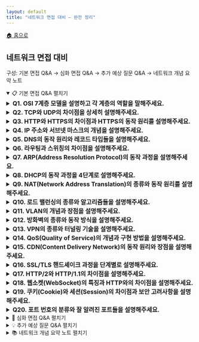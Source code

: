 ```yaml
---
layout: default
title: "네트워크 면접 대비 — 완전 정리"
---
```


<p class="breadcrumb"><a href="/cs_study/home.html">🏠 홈으로</a></p>

<section>
  <h2>네트워크 면접 대비</h2>
  <p>구성: 기본 면접 Q&A → 심화 면접 Q&A → 추가 예상 질문 Q&A → 네트워크 개념 요약 노트</p>
</section>

<!-- ① 기본 면접 Q&A -->
<details open>
  <summary><span class="accordion-title">📋 기본 면접 Q&A</span> <span class="indicator">펼치기</span></summary>
  <div class="accordion-content">

  <details>
    <summary style="font-size:1rem;"><b>Q1. OSI 7계층 모델을 설명하고 각 계층의 역할을 말해주세요.</b></summary>
    <div class="accordion-content">
      <p>OSI 7계층은 네트워크 통신을 7개의 논리적 계층으로 나눈 참조 모델입니다. 물리 계층은 실제 전기적 신호 전송을 담당하고, 데이터 링크 계층은 인접한 노드 간 신뢰성 있는 전송을 보장합니다. 네트워크 계층은 IP 주소를 이용한 라우팅을 수행하고, 전송 계층은 TCP/UDP를 통해 종단 간 연결을 관리합니다. 세션 계층은 대화 관리, 표현 계층은 데이터 암호화와 압축, 응용 계층은 사용자에게 네트워크 서비스를 제공합니다. 각 계층은 독립적으로 동작하며 하위 계층의 서비스를 이용합니다.</p>
      <hr>
      <img
        src="https://github.com/user-attachments/assets/00ec0ea3-b0b0-4967-ac54-b2edd3e66683"
        alt="OSI 7계층"
        width="720" height="363" loading="lazy"
        style="max-width:100%; height:auto; display:inline-block;"
      />
    </div>
  </details>

  <details>
    <summary style="font-size:1rem;"><b>Q2. TCP와 UDP의 차이점을 상세히 설명해주세요.</b></summary>
    <div class="accordion-content">
      <p>TCP는 연결 지향 프로토콜로 3-way handshake를 통해 연결을 설정하고, 신뢰성 있는 데이터 전송을 보장합니다. 순서 보장, 오류 검출 및 재전송, 흐름 제어, 혼잡 제어 기능을 제공하여 데이터 손실 없이 정확한 전송이 가능하지만 오버헤드가 큽니다. UDP는 비연결형 프로토콜로 연결 설정 과정 없이 바로 데이터를 전송합니다. 빠르고 간단하지만 신뢰성을 보장하지 않으며, 순서가 바뀌거나 데이터가 손실될 수 있습니다. 실시간 스트리밍이나 DNS 조회 같은 빠른 응답이 중요한 서비스에 적합합니다.</p>
    </div>
    <hr>
    <h4>3-way handshake</h4>
    <p>TCP 연결을 만들 때 서로 준비됐는지 3번 신호를 주고받는 절차</p>
      <ul>
        <li><b>SYN</b> — 클라이언트 → 서버</li>
        <li><b>SYN-ACK</b> — 서버 → 클라이언트</li>
        <li><b>ACK</b> — 클라이언트 → 서버</li>
        <li><b>왜 3번인가?</b></li>
          <ul>
            <li>둘 다 송수신이 가능한지와 서로의 초기 시퀀스 번호를 서로 확인해야 해서 2번으론 부족하다.</li>
          </ul>
        <li><b>핵심 효과</b></li>
          <ul>
            <li>연결 확립, 번호 동기화(세션 식별/순서 보장), 초기 유효성 확인.</li>
          </ul>
      </ul>
  </details>

  <details>
    <summary style="font-size:1rem;"><b>Q3. HTTP와 HTTPS의 차이점과 HTTPS의 동작 원리를 설명해주세요.</b></summary>
    <div class="accordion-content">
      <p>HTTP는 웹에서 데이터를 주고받는 프로토콜이지만 데이터가 평문으로 전송되어 보안에 취약합니다. HTTPS는 HTTP에 SSL/TLS 암호화를 추가한 보안 프로토콜입니다. 클라이언트가 서버에 연결 요청을 하면, 서버는 인증서를 전송하고 클라이언트는 이를 검증합니다. 그 다음 대칭키를 안전하게 교환하고, 이후 모든 통신은 이 대칭키로 암호화됩니다. 공개키 암호화로 초기 키 교환을 하고, 실제 데이터는 대칭키 암호화로 처리하여 보안과 성능을 모두 확보합니다.</p>
      <hr>
      <h4>SSL/TLS 암호화</h4>
      <p>HTTPS의 SSL/TLS는 브라우저–서버 사이 트래픽을 암호화해서 도청/변조/위장을 막는 기술</p>
      <ul>
        <li><b>핵심 원리</b></li>
        <ol>
          <li>서버 인증서로 진짜 서버인지 확인(CA가 서명)</li>
          <li>비대칭키(공개키)로 세션키를 안전하게 합의</li>
          <li>합의된 세션키(대칭키)로 실제 데이터 고속 암호화</li>
        </ol>
        <li><b>무엇을 보장하나?</b></li>
          <ul>
            <li>기밀성, 무결성, 인증</li>
          </ul>
      </ul>
    </div>
  </details>

  <details>
    <summary style="font-size:1rem;"><b>Q4. IP 주소와 서브넷 마스크의 개념을 설명해주세요.</b></summary>
    <div class="accordion-content">
      <p>IP 주소는 네트워크에서 각 장치를 식별하는 고유한 논리적 주소입니다. IPv4는 32비트로 구성되며 점으로 구분된 4개의 10진수로 표현합니다. 서브넷 마스크는 IP 주소에서 네트워크 부분과 호스트 부분을 구분하는 역할을 합니다. 예를 들어 192.168.1.10/24에서 /24는 앞의 24비트가 네트워크 주소임을 의미합니다. 서브네팅을 통해 큰 네트워크를 작은 단위로 나누어 관리할 수 있고, 브로드캐스트 도메인을 분리하여 네트워크 효율성을 높일 수 있습니다.</p>
      <hr>
      <h4>서브네팅(subnetting)</h4>
      <p>하나의 IP 네트워크를 작은 네트워크(서브넷) 들로 나눠서 브로드캐스트 범위를 줄이고, 보안/관리/용량 계획을 쉽게 만드는 기술</p>
    </div>
  </details>

  <details>
    <summary style="font-size:1rem;"><b>Q5. DNS의 동작 원리와 레코드 타입들을 설명해주세요.</b></summary>
    <div class="accordion-content">
      <p>DNS는 도메인 이름을 IP 주소로 변환하는 시스템입니다. 사용자가 도메인을 입력하면 로컬 DNS 서버에 먼저 질의하고, 캐시에 없으면 루트 DNS 서버부터 시작해서 TLD 서버, 권한 있는 DNS 서버 순으로 재귀적 또는 반복적 질의를 수행합니다. 주요 레코드 타입으로는 A 레코드(IPv4 주소), AAAA 레코드(IPv6 주소), CNAME 레코드(별칭), MX 레코드(메일 서버), NS 레코드(네임서버), TXT 레코드(텍스트 정보) 등이 있습니다. DNS 캐싱을 통해 응답 시간을 단축하고 서버 부하를 줄입니다.</p>
    </div>
  </details>

  <details>
    <summary style="font-size:1rem;"><b>Q6. 라우팅과 스위칭의 차이점을 설명해주세요.</b></summary>
    <div class="accordion-content">
      <p>스위칭은 2계층(데이터 링크 계층)에서 MAC 주소를 기반으로 같은 네트워크 내에서 프레임을 전달하는 과정입니다. 스위치는 MAC 주소 테이블을 학습하여 유니캐스트 트래픽을 해당 포트로만 전송하고, 브로드캐스트는 모든 포트로 전송합니다. 라우팅은 3계층(네트워크 계층)에서 IP 주소를 기반으로 서로 다른 네트워크 간에 패킷을 전달하는 과정입니다. 라우터는 라우팅 테이블을 참조하여 최적 경로를 선택하고, 정적 라우팅 또는 동적 라우팅 프로토콜을 사용합니다.</p>
      <hr>
      <h4>MAC 주소</h4>
      <p>네트워크 카드(NIC)에 붙은 하드웨어 고유 식별자(6바이트, 보통 AA:BB:CC:DD:EE:FF). 데이터 링크 계층(L2)에서 쓰인다.</p>
      <ul>
        <li><b>스위치가 MAC을 어떻게 쓰는가?</b></li>
        <ol>
          <li><b>학습(Learning):</b> 스위치는 들어온 프레임의 출발지 MAC과 포트를 테이블에 기록.</li>
          <li><b>전달(Forwarding):</b> 목적지 MAC이 테이블에 있으면 그 포트로만 전송.</li>
          <li><b>플러딩(Flooding):</b> 모르면 같은 VLAN 내 모든 포트로 뿌림(학습되기 전).<br> → 이렇게 해서 브로드캐스트 도메인 내에서 충돌 줄이고 효율적으로 전달!</li>
        </ol>
        <li><b>형식/종류</b></li>
        <ul>
          <li>앞 3바이트(OUI)는 제조사 식별, 뒤 3바이트는 장치 고유.</li>
          <li>유니캐스트(개별 NIC), 멀티캐스트, 브로드캐스트(FF:FF:FF:FF:FF:FF) 구분.</li>
        </ul>
      </ul>
    </div>
  </details>

  <details>
    <summary style="font-size:1rem;"><b>Q7. ARP(Address Resolution Protocol)의 동작 과정을 설명해주세요.</b></summary>
    <div class="accordion-content">
      <p>ARP는 IP 주소를 MAC 주소로 변환하는 프로토콜입니다. 호스트가 같은 서브넷의 다른 호스트와 통신하려고 할 때, 목적지 IP 주소의 MAC 주소를 알아야 합니다. 먼저 ARP 캐시 테이블을 확인하고, 없으면 ARP Request를 브로드캐스트로 전송합니다. 해당 IP를 가진 호스트가 자신의 MAC 주소를 담은 ARP Reply를 유니캐스트로 응답합니다. 받은 정보를 ARP 캐시에 저장하여 일정 시간 동안 재사용합니다. 이를 통해 IP 패킷을 이더넷 프레임으로 캡슐화할 수 있습니다.</p>
    </div>
  </details>

  <details>
    <summary style="font-size:1rem;"><b>Q8. DHCP의 동작 과정을 4단계로 설명해주세요.</b></summary>
    <div class="accordion-content">
      <p>DHCP는 네트워크 장치에 자동으로 IP 주소와 네트워크 설정을 할당하는 프로토콜입니다. 첫 번째 단계인 Discover에서 클라이언트가 DHCP 서버를 찾기 위해 브로드캐스트로 요청을 보냅니다. 두 번째 Offer 단계에서 DHCP 서버가 사용 가능한 IP 주소와 설정 정보를 제안합니다. 세 번째 Request 단계에서 클라이언트가 제안받은 설정을 사용하겠다고 요청합니다. 마지막 ACK 단계에서 서버가 확인 응답을 보내면 클라이언트는 해당 IP 주소와 설정을 사용하기 시작합니다.</p>
    </div>
  </details>

  <details>
    <summary style="font-size:1rem;"><b>Q9. NAT(Network Address Translation)의 종류와 동작 원리를 설명해주세요.</b></summary>
    <div class="accordion-content">
      <p>NAT는 사설 IP 주소를 공인 IP 주소로 변환하는 기술입니다. Static NAT는 사설 IP와 공인 IP를 1:1로 고정 매핑하고, Dynamic NAT는 사설 IP를 공인 IP 풀에서 동적으로 할당합니다. PAT(Port Address Translation)는 포트 번호를 이용하여 하나의 공인 IP로 여러 사설 IP를 지원합니다. 내부에서 외부로 패킷이 나갈 때 소스 IP와 포트를 변환하고 NAT 테이블에 기록합니다. 외부에서 응답이 오면 NAT 테이블을 참조하여 원래 내부 IP와 포트로 변환하여 전달합니다.</p>
    </div>
  </details>

  <details>
    <summary style="font-size:1rem;"><b>Q10. 로드 밸런싱의 종류와 알고리즘들을 설명해주세요.</b></summary>
    <div class="accordion-content">
      <p>로드 밸런싱은 여러 서버에 트래픽을 분산하여 가용성과 성능을 향상시키는 기술입니다. L4 로드 밸런서는 IP와 포트 정보를 기반으로 분산하고, L7 로드 밸런서는 HTTP 헤더나 쿠키 같은 응용 계층 정보를 활용합니다. 주요 알고리즘으로는 Round Robin(순차 분배), Weighted Round Robin(가중치 기반 분배), Least Connections(최소 연결 수 기준), IP Hash(클라이언트 IP 해시 기반) 등이 있습니다. 헬스 체크 기능으로 장애 서버를 자동으로 제외하고, 세션 지속성을 통해 같은 클라이언트를 동일 서버로 연결할 수 있습니다.</p>
    </div>
  </details>

  <details>
    <summary style="font-size:1rem;"><b>Q11. VLAN의 개념과 장점을 설명해주세요.</b></summary>
    <div class="accordion-content">
      <p>VLAN(Virtual LAN)은 물리적으로 연결된 네트워크를 논리적으로 분할하는 기술입니다. 스위치 포트를 그룹화하여 각 그룹이 독립된 브로드캐스트 도메인을 형성합니다. Tag VLAN은 이더넷 헤더에 VLAN ID를 추가하여 여러 VLAN 트래픽을 하나의 링크로 전송할 수 있게 합니다. 주요 장점으로는 브로드캐스트 트래픽 감소, 보안 향상, 네트워크 관리 유연성 증가, 물리적 제약 없는 그룹 구성이 있습니다. 트렁크 포트를 통해 여러 VLAN 간 통신이 가능하며, 라우터나 L3 스위치로 VLAN 간 라우팅을 수행합니다.</p>
    </div>
  </details>

  <details>
    <summary style="font-size:1rem;"><b>Q12. 방화벽의 종류와 동작 방식을 설명해주세요.</b></summary>
    <div class="accordion-content">
      <p>방화벽은 네트워크 보안을 위해 트래픽을 제어하는 시스템입니다. 패킷 필터링 방화벽은 IP 헤더 정보(소스/목적지 IP, 포트)로 패킷을 차단하거나 허용합니다. 상태 추적 방화벽은 연결 상태를 기억하여 동적으로 규칙을 적용하고, 응용 계층 게이트웨이는 특정 프로토콜의 내용까지 분석합니다. 차세대 방화벽은 DPI(Deep Packet Inspection), IPS 기능, 사용자 인증 등을 통합 제공합니다. 방화벽 정책은 기본적으로 deny-all 원칙을 따르고, 필요한 트래픽만 명시적으로 허용하는 화이트리스트 방식을 사용합니다.</p>
    </div>
  </details>

  <details>
    <summary style="font-size:1rem;"><b>Q13. VPN의 종류와 터널링 기술을 설명해주세요.</b></summary>
    <div class="accordion-content">
      <p>VPN은 공중망을 통해 안전한 사설망 연결을 제공하는 기술입니다. Site-to-Site VPN은 지사 간 연결에 사용하고, Remote Access VPN은 개별 사용자의 원격 접속에 활용합니다. 터널링 프로토콜로는 PPTP(간단하지만 보안 취약), L2TP/IPSec(강력한 보안), SSL VPN(웹 브라우저 기반 접근), OpenVPN(오픈소스 솔루션) 등이 있습니다. 터널링은 원본 패킷을 암호화하고 새로운 IP 헤더로 감싸서 전송하며, 목적지에서 복호화하여 원본 패킷을 복원합니다. 인증, 암호화, 무결성 검증을 통해 보안을 보장합니다.</p>
    </div>
  </details>

  <details>
    <summary style="font-size:1rem;"><b>Q14. QoS(Quality of Service)의 개념과 구현 방법을 설명해주세요.</b></summary>
    <div class="accordion-content">
      <p>QoS는 네트워크에서 특정 트래픽에 우선순위를 부여하여 서비스 품질을 보장하는 기술입니다. 대역폭, 지연시간, 지터, 패킷 손실률 등의 네트워크 성능 지표를 관리합니다. 구현 방법으로는 트래픽 분류(Classification), 마킹(Marking), 큐잉(Queuing), 셰이핑(Shaping), 폴리싱(Policing)이 있습니다. IntServ는 경로상의 모든 라우터에서 자원을 예약하는 방식이고, DiffServ는 패킷에 DSCP 값을 설정하여 홉별로 차등 서비스를 제공합니다. 음성, 영상 같은 실시간 트래픽은 높은 우선순위를, 파일 전송 같은 트래픽은 낮은 우선순위를 부여합니다.</p>
    </div>
  </details>

  <details>
    <summary style="font-size:1rem;"><b>Q15. CDN(Content Delivery Network)의 동작 원리와 장점을 설명해주세요.</b></summary>
    <div class="accordion-content">
      <p>CDN은 전 세계에 분산된 캐시 서버를 통해 콘텐츠를 사용자와 가까운 위치에서 제공하는 서비스입니다. 사용자가 웹사이트에 접속하면 DNS를 통해 가장 가까운 엣지 서버로 리다이렉트됩니다. 캐시에 콘텐츠가 있으면 즉시 응답하고, 없으면 원본 서버에서 가져와 캐시한 후 응답합니다. 주요 장점으로는 응답 시간 단축, 원본 서버 부하 감소, 대역폭 비용 절감, 가용성 향상이 있습니다. 정적 콘텐츠(이미지, CSS, JS)는 물론 동적 콘텐츠나 스트리밍 서비스도 지원하며, DDoS 공격 완화 효과도 제공합니다.</p>
    </div>
  </details>

  <details>
    <summary style="font-size:1rem;"><b>Q16. SSL/TLS 핸드셰이크 과정을 단계별로 설명해주세요.</b></summary>
    <div class="accordion-content">
      <p>SSL/TLS 핸드셰이크는 클라이언트와 서버가 안전한 통신을 위해 암호화 파라미터를 협상하는 과정입니다. 클라이언트가 Client Hello 메시지로 지원하는 암호화 방식을 서버에 알립니다. 서버는 Server Hello로 선택한 암호화 방식과 인증서를 전송합니다. 클라이언트는 인증서를 검증하고 Pre-Master Secret을 서버의 공개키로 암호화하여 전송합니다. 양측이 Pre-Master Secret으로부터 대칭키를 생성하고, Finished 메시지를 교환하여 핸드셰이크를 완료합니다. 이후 모든 애플리케이션 데이터는 협상된 대칭키로 암호화됩니다.</p>
    </div>
  </details>

  <details>
    <summary style="font-size:1rem;"><b>Q17. HTTP/2와 HTTP/1.1의 차이점을 설명해주세요.</b></summary>
    <div class="accordion-content">
      <p>HTTP/2는 HTTP/1.1의 성능 문제를 해결하기 위해 개발된 프로토콜입니다. 가장 큰 차이점은 멀티플렉싱으로, 하나의 TCP 연결에서 여러 요청을 동시에 처리할 수 있어 Head-of-Line Blocking 문제를 해결합니다. 헤더 압축을 통해 중복되는 헤더 정보를 압축하여 대역폭을 절약하고, 서버 푸시 기능으로 클라이언트 요청 전에 미리 리소스를 전송할 수 있습니다. 바이너리 프레이밍을 사용하여 파싱 효율성을 높이고, 스트림 우선순위를 통해 중요한 리소스를 먼저 전송할 수 있습니다.</p>
    </div>
  </details>

  <details>
    <summary style="font-size:1rem;"><b>Q18. 웹소켓(WebSocket)의 특징과 HTTP와의 차이점을 설명해주세요.</b></summary>
    <div class="accordion-content">
      <p>웹소켓은 클라이언트와 서버 간 양방향 실시간 통신을 제공하는 프로토콜입니다. HTTP와 달리 연결이 한 번 수립되면 지속적으로 유지되며, 양쪽에서 언제든 데이터를 전송할 수 있습니다. HTTP는 요청-응답 방식의 반이중 통신이지만, 웹소켓은 전이중 통신이 가능합니다. 초기 연결은 HTTP 업그레이드를 통해 이루어지고, 이후에는 웹소켓 프로토콜로 통신합니다. 채팅, 게임, 주식 시세, 협업 도구 등 실시간 상호작용이 필요한 애플리케이션에 적합하며, 폴링 방식보다 효율적입니다.</p>
    </div>
  </details>

  <details>
    <summary style="font-size:1rem;"><b>Q19. 쿠키(Cookie)와 세션(Session)의 차이점과 보안 고려사항을 설명해주세요.</b></summary>
    <div class="accordion-content">
      <p>쿠키는 클라이언트 브라우저에 저장되는 작은 데이터 조각으로, 서버가 클라이언트의 상태를 유지하기 위해 사용합니다. 세션은 서버에 저장되는 사용자 정보로, 보통 세션 ID만 쿠키에 저장합니다. 쿠키는 클라이언트에서 조작 가능하여 보안에 취약하고, 세션은 서버에 저장되어 더 안전하지만 서버 메모리를 사용합니다. 보안 고려사항으로는 HttpOnly 플래그로 XSS 공격 방지, Secure 플래그로 HTTPS에서만 전송, SameSite 속성으로 CSRF 공격 방지, 적절한 만료시간 설정 등이 있습니다.</p>
    </div>
  </details>

  <details>
    <summary style="font-size:1rem;"><b>Q20. 포트 번호의 분류와 잘 알려진 포트들을 설명해주세요.</b></summary>
    <div class="accordion-content">
      <p>포트 번호는 0-65535 범위에서 세 그룹으로 분류됩니다. Well-known 포트(0-1023)는 시스템 서비스용으로 예약되어 있고, Registered 포트(1024-49151)는 특정 애플리케이션용으로 등록된 포트, Dynamic 포트(49152-65535)는 임시로 사용되는 포트입니다. 주요 well-known 포트로는 HTTP(80), HTTPS(443), FTP(21), SSH(22), Telnet(23), SMTP(25), DNS(53), DHCP(67/68), POP3(110), IMAP(143), SNMP(161) 등이 있습니다. 애플리케이션은 포트 번호를 통해 동시에 여러 서비스를 구분하여 제공할 수 있습니다.</p>
    </div>
  </details>

  </div>
</details>

<!-- ② 심화 면접 Q&A -->
<details>
  <summary><span class="accordion-title">🚀 심화 면접 Q&A</span> <span class="indicator">펼치기</span></summary>
  <div class="accordion-content">

  <details>
    <summary style="font-size:1rem;"><b>Q21. BGP(Border Gateway Protocol)의 동작 원리와 AS(Autonomous System)의 개념을 설명해주세요.</b></summary>
    <div class="accordion-content">
      <p>BGP는 인터넷의 서로 다른 AS 간에 라우팅 정보를 교환하는 프로토콜입니다. AS는 단일 관리 정책하에 운영되는 라우터들의 집합으로, 각각 고유한 AS 번호를 가집니다. BGP는 경로 벡터 알고리즘을 사용하여 목적지까지의 AS 경로 정보를 유지하고, 루프 방지를 위해 자신의 AS가 경로에 포함된 경우 해당 경로를 거부합니다. iBGP는 같은 AS 내부에서, eBGP는 서로 다른 AS 간에 사용됩니다. 경로 선택 시 AS-Path 길이, Origin, Local Preference 등의 속성을 고려하여 최적 경로를 결정합니다.</p>
    </div>
  </details>

  <details>
    <summary style="font-size:1rem;"><b>Q22. MPLS(Multiprotocol Label Switching)의 동작 원리와 장점을 설명해주세요.</b></summary>
    <div class="accordion-content">
      <p>MPLS는 패킷에 레이블을 부착하여 빠른 스위칭을 제공하는 기술입니다. 패킷이 MPLS 네트워크에 진입할 때 LER(Label Edge Router)이 FEC(Forwarding Equivalence Class)에 따라 레이블을 부착합니다. LSR(Label Switch Router)들은 IP 헤더를 분석하지 않고 레이블만으로 빠른 포워딩을 수행합니다. 출구에서 다시 레이블을 제거하고 일반 IP 패킷으로 전송합니다. 장점으로는 빠른 포워딩 속도, QoS 지원, Traffic Engineering, VPN 구축 용이성이 있으며, 특히 ISP 백본 네트워크에서 많이 사용됩니다.</p>
    </div>
  </details>

  <details>
    <summary style="font-size:1rem;"><b>Q23. STP(Spanning Tree Protocol)와 RSTP의 차이점을 설명해주세요.</b></summary>
    <div class="accordion-content">
      <p>STP는 스위치 네트워크에서 루프를 방지하기 위한 프로토콜입니다. 모든 스위치 중 하나를 Root Bridge로 선정하고, 각 스위치는 Root Bridge로의 최단 경로를 계산합니다. 포트 상태는 Blocking, Listening, Learning, Forwarding으로 변화하며, 컨버전스 시간이 50초 정도 걸립니다. RSTP는 STP의 개선 버전으로 컨버전스 시간을 대폭 단축했습니다. 포트 역할을 더 세분화하고(Root, Designated, Alternate, Backup), P2P 링크에서는 즉시 Forwarding 상태로 전환할 수 있어 서브초 단위의 빠른 복구가 가능합니다.</p>
    </div>
  </details>

  <details>
    <summary style="font-size:1rem;"><b>Q24. SDN(Software Defined Network)의 개념과 OpenFlow 프로토콜을 설명해주세요.</b></summary>
    <div class="accordion-content">
      <p>SDN은 네트워크의 제어 평면과 데이터 평면을 분리하여 중앙집중식으로 네트워크를 관리하는 아키텍처입니다. 컨트롤러가 전체 네트워크의 토폴로지를 파악하고 최적의 경로를 계산하여 각 스위치에 플로우 테이블을 설정합니다. OpenFlow는 컨트롤러와 스위치 간의 통신 프로토콜로, 플로우 규칙을 전달하고 통계 정보를 수집합니다. 플로우 테이블은 매치 필드, 액션, 우선순위로 구성되어 있으며, 패킷이 매치되지 않으면 컨트롤러에게 문의합니다. 네트워크 프로그래밍이 가능하고 중앙집중 관리로 일관된 정책 적용이 장점입니다.</p>
    </div>
  </details>

  <details>
    <summary style="font-size:1rem;"><b>Q25. IPv6의 특징과 IPv4에서의 전환 방법들을 설명해주세요.</b></summary>
    <div class="accordion-content">
      <p>IPv6는 128비트 주소 공간을 제공하여 주소 부족 문제를 해결하고, 헤더 구조를 단순화하여 처리 효율성을 높였습니다. IPSec이 필수 구현되어 보안이 강화되고, 자동 설정 기능으로 DHCP 없이도 주소 할당이 가능합니다. 전환 방법으로는 Dual Stack(IPv4/IPv6 동시 운영), 터널링(IPv6 패킷을 IPv4로 캡슐화), 변환(NAT64/DNS64)이 있습니다. 주소 표기법은 콜론으로 구분된 16진수를 사용하고, 연속된 0은 ::로 축약할 수 있습니다. 멀티캐스트가 기본이고 브로드캐스트는 없으며, Neighbor Discovery로 ARP를 대체합니다.</p>
    </div>
  </details>

  <details>
    <summary style="font-size:1rem;"><b>Q26. 네트워크 보안에서 IDS와 IPS의 차이점을 설명해주세요.</b></summary>
    <div class="accordion-content">
      <p>IDS(Intrusion Detection System)는 네트워크나 시스템에 대한 침입을 탐지하고 알림을 제공하는 시스템입니다. 패시브 방식으로 동작하여 침입을 탐지만 하고 차단하지는 않습니다. NIDS는 네트워크 트래픽을 모니터링하고, HIDS는 호스트 시스템을 감시합니다. IPS(Intrusion Prevention System)는 IDS의 탐지 기능에 능동적 차단 기능을 추가한 시스템입니다. 인라인으로 배치되어 실시간으로 악성 트래픽을 차단하며, 오탐으로 인한 정상 트래픽 차단 위험이 있습니다. 시그니처 기반과 이상 행위 기반 탐지 방법을 사용합니다.</p>
    </div>
  </details>

  <details>
    <summary style="font-size:1rem;"><b>Q27. 네트워크 가상화 기술인 VXLAN의 동작 원리를 설명해주세요.</b></summary>
    <div class="accordion-content">
      <p>VXLAN(Virtual eXtensible LAN)은 L2 이더넷 프레임을 UDP 패킷으로 캡슐화하여 L3 네트워크 위에서 L2 연결성을 제공하는 터널링 기술입니다. 24비트 VNI(VXLAN Network Identifier)를 사용하여 최대 1600만 개의 논리적 네트워크를 구성할 수 있어 기존 VLAN의 4096개 제한을 극복합니다. VTEP(VXLAN Tunnel Endpoint)는 캡슐화와 역캡슐화를 담당하며, 멀티캐스트나 컨트롤 플레인을 통해 원격 VTEP를 학습합니다. 클라우드 환경에서 테넌트 격리와 확장성을 제공하며, 물리적 위치에 관계없이 논리적 네트워크를 구성할 수 있습니다.</p>
    </div>
  </details>

  <details>
    <summary style="font-size:1rem;"><b>Q28. 마이크로서비스 아키텍처에서의 서비스 메시(Service Mesh)를 설명해주세요.</b></summary>
    <div class="accordion-content">
      <p>서비스 메시는 마이크로서비스 간의 네트워크 통신을 관리하는 인프라 계층입니다. 각 서비스에 사이드카 프록시를 배치하여 모든 네트워크 트래픽을 가로채고 제어합니다. 서비스 디스커버리, 로드 밸런싱, 장애 복구, 보안, 모니터링 기능을 애플리케이션 코드와 분리하여 제공합니다. 데이터 플레인(사이드카 프록시)과 컨트롤 플레인(관리 서버)으로 구성되며, Istio, Linkerd, Consul Connect 등이 대표적입니다. mTLS를 통한 서비스 간 암호화, 정책 기반 접근 제어, 분산 추적을 통한 관찰성을 제공합니다.</p>
    </div>
  </details>

  </div>
</details>

<!-- ③ 추가 예상 질문 Q&A -->
<details>
  <summary><span class="accordion-title">💡 추가 예상 질문 Q&A</span> <span class="indicator">펼치기</span></summary>
  <div class="accordion-content">

  <details>
    <summary style="font-size:1rem;"><b>Q29. HTTP/3과 QUIC 프로토콜의 특징을 설명해주세요.</b></summary>
    <div class="accordion-content">
      <p>HTTP/3은 QUIC 프로토콜 위에서 동작하는 차세대 HTTP 프로토콜입니다. QUIC는 UDP 기반으로 설계되어 TCP의 Head-of-Line Blocking 문제를 완전히 해결합니다. 0-RTT 연결 설정으로 첫 요청부터 데이터를 전송할 수 있고, 연결 마이그레이션을 지원하여 네트워크가 변경되어도 연결이 유지됩니다. 패킷 레벨에서 암호화가 내장되어 보안이 강화되고, 스트림별 독립적인 플로우 제어와 혼잡 제어를 제공합니다. NAT나 방화벽 통과가 용이하고, 모바일 환경에서 성능 향상이 두드러집니다.</p>
    </div>
  </details>

  <details>
    <summary style="font-size:1rem;"><b>Q30. 네트워크 모니터링 도구와 성능 지표들을 설명해주세요.</b></summary>
    <div class="accordion-content">
      <p>네트워크 모니터링은 대역폭 사용률, 패킷 손실률, 지연시간, 지터를 주요 지표로 측정합니다. SNMP를 통해 네트워크 장비의 상태 정보를 수집하고, sFlow나 NetFlow로 트래픽 패턴을 분석합니다. 핑(ping)으로 연결성과 RTT를 측정하고, 트레이스라우트(traceroute)로 경로를 추적합니다. 포트 미러링이나 TAP을 통해 실제 트래픽을 캡처하여 프로토콜 분석을 수행합니다. Wireshark, PRTG, Nagios, Zabbix 등의 도구가 사용되며, 실시간 모니터링과 알람을 통해 네트워크 장애를 조기에 발견할 수 있습니다.</p>
    </div>
  </details>

  <details>
    <summary style="font-size:1rem;"><b>Q31. 5G 네트워크의 핵심 기술과 특징을 설명해주세요.</b></summary>
    <div class="accordion-content">
      <p>5G는 eMBB(대용량), URLLC(초저지연), mMTC(대규모 연결)의 세 가지 주요 서비스 시나리오를 지원합니다. 네트워크 슬라이싱으로 하나의 물리 인프라에서 여러 논리적 네트워크를 제공하고, 엣지 컴퓨팅으로 지연시간을 최소화합니다. Massive MIMO와 빔포밍으로 스펙트럼 효율성을 높이고, mmWave 주파수로 초고속 전송을 지원합니다. NFV와 SDN을 활용하여 네트워크 기능을 소프트웨어화하고, 클라우드 네이티브 아키텍처로 유연성과 확장성을 제공합니다. 최대 20Gbps 속도, 1ms 이하 지연시간, km²당 100만 개 기기 연결을 목표로 합니다.</p>
    </div>
  </details>

  <details>
    <summary style="font-size:1rem;"><b>Q32. DoH(DNS over HTTPS)와 DoT(DNS over TLS)의 차이점과 보안상 이점을 설명해주세요.</b></summary>
    <div class="accordion-content">
      <p>기존 DNS는 평문으로 전송되어 도청과 조작에 취약했습니다. DoT는 TLS로 DNS 쿼리를 암호화하여 853번 포트를 사용하고, DoH는 HTTPS를 통해 DNS 쿼리를 전송하여 443번 포트를 사용합니다. DoH는 일반 웹 트래픽과 구분하기 어려워 차단이 어렵지만, DoT는 전용 포트를 사용하여 네트워크 관리가 용이합니다. 두 방식 모두 DNS 프라이버시를 보호하고 중간자 공격을 방지하며, DNS 하이재킹과 DNS 스푸핑을 차단합니다. 그러나 기업 환경에서는 DNS 필터링이 어려워질 수 있어 정책적 고려가 필요합니다.</p>
    </div>
  </details>

  <details>
    <summary style="font-size:1rem;"><b>Q33. 제로 트러스트 네트워크 보안 모델을 설명해주세요.</b></summary>
    <div class="accordion-content">
      <p>제로 트러스트는 "믿지 말고 검증하라"는 원칙 하에 모든 네트워크 트래픽을 의심하고 지속적으로 검증하는 보안 모델입니다. 기존의 경계 기반 보안에서 벗어나 사용자, 기기, 애플리케이션을 모두 검증합니다. 최소 권한 원칙을 적용하여 필요한 최소한의 접근만 허용하고, 마이크로 세그멘테이션으로 네트워크를 세분화합니다. 지속적인 모니터링과 행동 분석을 통해 비정상적인 활동을 탐지하고, 동적 접근 제어로 위험도에 따라 권한을 조정합니다. 클라우드와 원격 근무 환경의 증가로 더욱 중요해지고 있습니다.</p>
    </div>
  </details>

  <details>
    <summary style="font-size:1rem;"><b>Q34. 네트워크 자동화와 NetOps/AIOps의 개념을 설명해주세요.</b></summary>
    <div class="accordion-content">
      <p>네트워크 자동화는 반복적인 네트워크 관리 작업을 스크립트나 도구로 자동화하는 것입니다. 설정 배포, 백업, 모니터링, 문제 해결을 자동화하여 운영 효율성을 높이고 인적 오류를 줄입니다. NetOps는 DevOps 원칙을 네트워크 운영에 적용한 것으로, 네트워크를 코드로 관리(Infrastructure as Code)하고 CI/CD 파이프라인을 활용합니다. AIOps는 인공지능과 머신러닝을 활용하여 네트워크 이상을 자동 탐지하고, 예측적 유지보수를 수행하며, 자동 복구 기능을 제공합니다. Ansible, Puppet, Terraform 등의 도구가 사용됩니다.</p>
    </div>
  </details>

  <details>
    <summary style="font-size:1rem;"><b>Q35. Edge Computing과 MEC(Multi-access Edge Computing)의 개념을 설명해주세요.</b></summary>
    <div class="accordion-content">
      <p>엣지 컴퓨팅은 데이터 처리를 클라우드가 아닌 데이터 소스에 가까운 곳에서 수행하는 분산 컴퓨팅 패러다임입니다. 지연시간을 줄이고 대역폭 사용량을 절약하며, 데이터 프라이버시를 향상시킵니다. MEC는 모바일 네트워크에서 기지국이나 집합 포인트에 컴퓨팅 자원을 배치하는 기술입니다. 5G 네트워크와 결합하여 초저지연 서비스를 제공하고, AR/VR, 자율주행, 산업용 IoT 등의 실시간 애플리케이션을 지원합니다. CDN과 달리 단순 캐싱이 아닌 실제 연산 처리가 가능하며, 네트워크 슬라이싱과 함께 맞춤형 서비스를 제공합니다.</p>
    </div>
  </details>

  <details>
    <summary style="font-size:1rem;"><b>Q36. 블록체인 네트워크의 합의 알고리즘과 네트워킹 특징을 설명해주세요.</b></summary>
    <div class="accordion-content">
      <p>블록체인은 P2P 네트워크에서 분산 원장을 유지하는 시스템입니다. PoW(Proof of Work)는 연산량으로 합의하지만 에너지 소모가 크고, PoS(Proof of Stake)는 지분 기반으로 효율적이며, DPoS(Delegated PoS)는 대표자를 통해 빠른 처리가 가능합니다. 네트워킹 측면에서는 가십 프로토콜로 트랜잭션과 블록을 전파하고, 풀 노드와 라이트 노드로 역할을 구분합니다. 네트워크 파티션 공격, 51% 공격 등의 보안 위협이 있으며, 확장성 문제 해결을 위해 샤딩, 라이트닝 네트워크 등의 기술이 연구되고 있습니다.</p>
    </div>
  </details>

  <details>
    <summary style="font-size:1rem;"><b>Q37. 네트워크 테스팅과 검증 방법들을 설명해주세요.</b></summary>
    <div class="accordion-content">
      <p>네트워크 테스팅은 성능, 기능, 보안 측면에서 수행됩니다. 성능 테스트는 처리량, 지연시간, 패킷 손실률을 측정하고, 로드 테스트로 최대 용량을 확인합니다. 기능 테스트는 라우팅, 스위칭, VLAN, QoS 등의 기능이 정상 동작하는지 검증합니다. 보안 테스트는 취약점 스캐닝, 침투 테스트, DoS 공격 시뮬레이션을 포함합니다. 네트워크 에뮬레이터(GNS3, EVE-NG)로 가상 환경에서 테스트하고, Chaos Engineering으로 장애 상황을 시뮬레이션합니다. 자동화된 테스트 스위트로 지속적인 검증을 수행하고, A/B 테스팅으로 설정 변경의 영향을 측정합니다.</p>
    </div>
  </details>

  </div>
</details>

<!-- ④ 네트워크 개념 요약 노트 -->
<details>
  <summary><span class="accordion-title">📚 네트워크 개념 요약 노트</span> <span class="indicator">펼치기</span></summary>
  <div class="accordion-content">

  <h3>🏗️ 네트워크 아키텍처</h3>
  <p><b>OSI 7계층</b></p>
  <pre><code>7. 응용 계층 (Application) - HTTP, FTP, SMTP
6. 표현 계층 (Presentation) - 암호화, 압축
5. 세션 계층 (Session) - 연결 관리
4. 전송 계층 (Transport) - TCP, UDP
3. 네트워크 계층 (Network) - IP, ICMP, ARP
2. 데이터링크 계층 (Data Link) - Ethernet, WiFi
1. 물리 계층 (Physical) - 케이블, 전기신호</code></pre>

  <p><b>TCP/IP 모델</b></p>
  <ul>
    <li>애플리케이션 계층 (HTTP, DNS, FTP)</li>
    <li>전송 계층 (TCP, UDP)</li>
    <li>인터넷 계층 (IP, ICMP, ARP)</li>
    <li>네트워크 액세스 계층 (Ethernet, WiFi)</li>
  </ul>

  <h3>🔄 프로토콜 비교</h3>
  <p><b>TCP vs UDP</b></p>
  <table>
    <thead>
      <tr><th>특성</th><th>TCP</th><th>UDP</th></tr>
    </thead>
    <tbody>
      <tr><td>연결성</td><td>연결지향</td><td>비연결형</td></tr>
      <tr><td>신뢰성</td><td>보장</td><td>보장 안함</td></tr>
      <tr><td>속도</td><td>느림</td><td>빠름</td></tr>
      <tr><td>오버헤드</td><td>높음</td><td>낮음</td></tr>
      <tr><td>용도</td><td>웹, 메일</td><td>게임, 스트리밍</td></tr>
    </tbody>
  </table>

  <p><b>HTTP 버전 비교</b></p>
  <ul>
    <li>HTTP/1.1: 지속연결, 파이프라이닝</li>
    <li>HTTP/2: 멀티플렉싱, 헤더압축, 서버푸시</li>
    <li>HTTP/3: QUIC 기반, 0-RTT, 연결마이그레이션</li>
  </ul>

  <h3>🌐 IP 주소 체계</h3>
  <p><b>IPv4 주소 클래스</b></p>
  <ul>
    <li>Class A: 1-126 (8비트 네트워크)</li>
    <li>Class B: 128-191 (16비트 네트워크)</li>
    <li>Class C: 192-223 (24비트 네트워크)</li>
    <li>사설 IP: 10.x.x.x, 172.16-31.x.x, 192.168.x.x</li>
  </ul>

  <p><b>서브넷팅 계산</b></p>
  <ul>
    <li>/24 = 255.255.255.0 (256개 주소)</li>
    <li>/25 = 255.255.255.128 (128개 주소)</li>
    <li>/26 = 255.255.255.192 (64개 주소)</li>
  </ul>

  <p><b>IPv6 특징</b></p>
  <ul>
    <li>128비트 주소 공간</li>
    <li>자동 설정 (SLAAC)</li>
    <li>IPSec 내장</li>
    <li>멀티캐스트 기본</li>
  </ul>

  <h3>📡 네트워크 장비</h3>
  <p><b>스위치 (Switch)</b></p>
  <ul>
    <li>L2에서 MAC 주소로 프레임 전송</li>
    <li>VLAN, STP, 포트 미러링 지원</li>
    <li>MAC 주소 테이블 학습</li>
  </ul>

  <p><b>라우터 (Router)</b></p>
  <ul>
    <li>L3에서 IP 주소로 패킷 라우팅</li>
    <li>라우팅 테이블, NAT, DHCP 기능</li>
    <li>정적/동적 라우팅 프로토콜</li>
  </ul>

  <p><b>방화벽 (Firewall)</b></p>
  <ul>
    <li>패킷 필터링, 상태추적</li>
    <li>응용계층 게이트웨이</li>
    <li>IPS/IDS 기능 통합</li>
  </ul>

  <h3>🔐 네트워크 보안</h3>
  <p><b>보안 프로토콜</b></p>
  <ul>
    <li>SSL/TLS: 웹 보안</li>
    <li>IPSec: VPN 보안</li>
    <li>SSH: 원격 접속 보안</li>
    <li>HTTPS: HTTP + TLS</li>
  </ul>

  <p><b>공격 유형</b></p>
  <ul>
    <li>DDoS: 분산 서비스 거부</li>
    <li>MITM: 중간자 공격</li>
    <li>ARP 스푸핑: MAC 주소 위조</li>
    <li>DNS 스푸핑: DNS 응답 조작</li>
  </ul>

  <p><b>보안 대책</b></p>
  <ul>
    <li>방화벽 + IPS/IDS</li>
    <li>VPN 암호화 터널</li>
    <li>네트워크 세그멘테이션</li>
    <li>보안 모니터링</li>
  </ul>

  <h3>⚡ 성능 최적화</h3>
  <p><b>QoS 구현</b></p>
  <ul>
    <li>분류 (Classification)</li>
    <li>마킹 (Marking)</li>
    <li>큐잉 (Queuing)</li>
    <li>쉐이핑 (Shaping)</li>
  </ul>

  <p><b>로드 밸런싱 알고리즘</b></p>
  <ul>
    <li>Round Robin: 순차 분배</li>
    <li>Weighted: 가중치 기반</li>
    <li>Least Connections: 최소 연결</li>
    <li>IP Hash: 클라이언트 IP 기반</li>
  </ul>

  <p><b>캐싱 전략</b></p>
  <ul>
    <li>CDN: 지리적 분산</li>
    <li>프록시 캐시: 중앙 집중</li>
    <li>브라우저 캐시: 클라이언트</li>
    <li>DNS 캐시: 이름 해석</li>
  </ul>

  <h3>🔧 네트워크 관리</h3>
  <p><b>모니터링 지표</b></p>
  <ul>
    <li>대역폭 사용률 (%)</li>
    <li>패킷 손실률 (%)</li>
    <li>지연시간 (ms)</li>
    <li>가용성 (uptime %)</li>
  </ul>

  <p><b>프로토콜별 포트</b></p>
  <table>
    <thead>
      <tr><th>서비스</th><th>포트</th><th>프로토콜</th></tr>
    </thead>
    <tbody>
      <tr><td>HTTP</td><td>80</td><td>TCP</td></tr>
      <tr><td>HTTPS</td><td>443</td><td>TCP</td></tr>
      <tr><td>DNS</td><td>53</td><td>UDP/TCP</td></tr>
      <tr><td>SSH</td><td>22</td><td>TCP</td></tr>
      <tr><td>FTP</td><td>21</td><td>TCP</td></tr>
      <tr><td>SMTP</td><td>25</td><td>TCP</td></tr>
    </tbody>
  </table>

  <p><b>네트워크 명령어</b></p>
  <ul>
    <li>ping: 연결 테스트</li>
    <li>traceroute: 경로 추적</li>
    <li>nslookup: DNS 조회</li>
    <li>netstat: 연결 상태</li>
    <li>tcpdump: 패킷 캡처</li>
  </ul>

  <h3>🚀 최신 기술 동향</h3>
  <p><b>클라우드 네트워킹</b></p>
  <ul>
    <li>VPC (Virtual Private Cloud)</li>
    <li>서비스 메시 (Service Mesh)</li>
    <li>컨테이너 네트워킹 (CNI)</li>
    <li>멀티 클라우드 연결</li>
  </ul>

  <p><b>네트워크 자동화</b></p>
  <ul>
    <li>SDN (Software Defined Network)</li>
    <li>NFV (Network Function Virtualization)</li>
    <li>인프라스트럭처 as 코드</li>
    <li>NetOps/AIOps</li>
  </ul>

  <p><b>엣지 컴퓨팅</b></p>
  <ul>
    <li>CDN 진화</li>
    <li>MEC (Multi-access Edge Computing)</li>
    <li>5G + 엣지</li>
    <li>IoT 엣지 게이트웨이</li>
  </ul>

  <h3>🎯 트러블슈팅 가이드</h3>
  <p><b>네트워크 장애 분류</b></p>
  <ol>
    <li>물리적 장애: 케이블, 포트 문제</li>
    <li>설정 오류: IP, 라우팅 설정</li>
    <li>성능 저하: 대역폭, 지연시간</li>
    <li>보안 문제: 방화벽, 접근제어</li>
  </ol>

  <p><b>계층별 문제 해결</b></p>
  <ul>
    <li>L1: 링크 상태, 케이블 확인</li>
    <li>L2: MAC 주소, VLAN, STP</li>
    <li>L3: IP 주소, 라우팅 테이블</li>
    <li>L4: 포트, 방화벽 규칙</li>
    <li>L7: 애플리케이션 로그</li>
  </ul>

  <h3>💡 면접 팁</h3>
  <ol>
    <li><b>OSI 7계층을 정확히 암기</b>하고 각 계층의 역할과 프로토콜 설명</li>
    <li><b>실무 경험과 연결</b>하여 구체적인 예시 제시</li>
    <li><b>성능과 보안</b>을 항상 함께 고려한 답변</li>
    <li><b>최신 기술 동향</b>에 대한 관심과 이해 표현</li>
    <li><b>계층별 접근법</b>으로 체계적인 문제 해결 능력 어필</li>
    <li><b>실제 네트워크 구축 경험</b>이나 트러블슈팅 사례 활용</li>
  </ol>

  </div>
</details>
